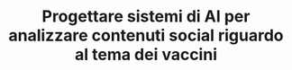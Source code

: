 ---
layout: page
sigla: AIE - Seminario Satellite
venue: Epidemiologia - intelligenza artificiale e nuove tecnologie per affrontare le sfide presenti e future 
title: Progettare sistemi di AI per analizzare contenuti social riguardo al tema dei vaccini
data: 18 April 2023
img: /assets/img/prosit.png
importance: "2023-04-18"
location: Pisa
category: contributed talks
latitude: 43.722839
longitude: 10.401689
---